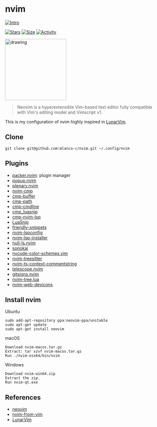 # nvim

 [![Intro](https://img.shields.io/badge/Neovim-v0.1-success?style=for-the-badge&logo=nvim)](https://github.com/mlanca-c/nvim)

 [![Stars](https://img.shields.io/github/stars/mlanca-c/nvim?color=ffff00&label=Stars&logo=Stars&style=?style=flat)](https://github.com/mlanca-c/nvim)
 [![Size](https://img.shields.io/github/repo-size/mlanca-c/nvim?color=blue&label=Size&logo=Size&style=?style=flat)](https://github.com/mlanca-c/nvim)
 [![Activity](https://img.shields.io/github/last-commit/mlanca-c/nvim?color=red&label=Last%20Commit&style=flat)](https://github.com/mlanca-c/nvim)



<img src="https://upload.wikimedia.org/wikipedia/commons/thumb/3/3a/Neovim-mark.svg/1200px-Neovim-mark.svg.png" alt="drawing" width="200"/>

> Neovim is a hyperextensible Vim-based text editor fully compatible with Vim's editing model and Vimscript v1.

This is my configuration of nvim highly inspired in [LunarVim](https://github.com/LunarVim).

## Clone

    git clone git@github.com:mlanca-c/nvim.git ~/.config/nvim

## Plugins

* [packer.nvim](https://github.com/wbthomason/packer.nvim): plugin manager
* [popup.nvim](github.com/nvim-lua/popup.nvim)
* [plenary.nvim](github.com/nvim-lua/plenary.nvim)
* [nvim-cmp](github.com/hrsh7th/nvim-cmp)
* [cmp-buffer](github.com/hrsh7th/cmp-buffer)
* [cmp-path](github.com/hrsh7th/cmp-path)
* [cmp-cmdline](github.com/hrsh7th/cmp-cmdline)
* [cmp_luasnip](github.com/saadparwaiz1/cmp_luasnip)
* [cmp-nvim-lsp](github.com/hrsh7th/cmp-nvim-lsp)
* [LuaSnip](github.com/L3MON4D3/LuaSnip)
* [friendly-snippets](github.com/rafamadriz/friendly-snippets)
* [nvim-lspconfig](github.com/neovim/nvim-lspconfig)
* [nvim-lsp-installer](github.com/williamboman/nvim-lsp-installer)
* [null-ls.nvim](github.com/jose-elias-alvarez/null-ls.nvim)
* [sonokai](github.com/sainnhe/sonokai)
* [nvcode-color-schemes.vim](github.com/ChristianChiarulli/nvcode-color-schemes.vim)
* [nvim-treesitter](github.com/nvim-treesitter/nvim-treesitter)
* [nvim-ts-context-commentstring](github.com/JoosepAlviste/nvim-ts-context-commentstring)
* [telescope.nvim](github.com/nvim-telescope/telescope.nvim)
* [gitsigns.nvim](github.com/lewis6991/gitsigns.nvim)
* [nvim-tree.lua](github.com/kyazdani42/nvim-tree.lua)
* [nvim-web-devicons](github.com/kyazdani42/nvim-web-devicons)

## Install nvim

Ubuntu

    sudo add-apt-repository ppa:neovim-ppa/unstable
    sudo apt-get update
    sudo apt-get install neovim

macOS

    Download nvim-macos.tar.gz
    Extract: tar xzvf nvim-macos.tar.gz
    Run ./nvim-osx64/bin/nvim

Windows

    Download nvim-win64.zip
    Extract the zip.
    Run nvim-qt.exe

## References
* [neovim](https://neovim.io)
* [nvim-from-vim](https://neovim.io/doc/user/nvim.html#nvim-from-vim)
* [LunarVim](https://github.com/LunarVim/neovim-from-scratch)
